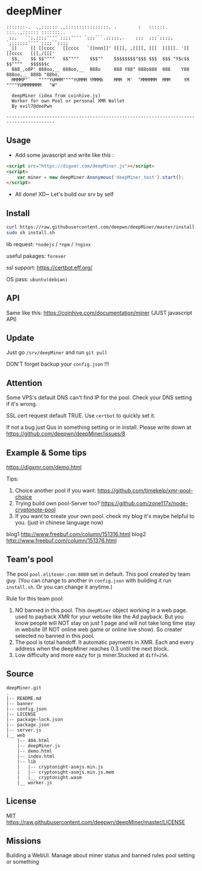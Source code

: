 # deepMiner

```acsii
:::::::-.  .,:::::: .,::::::::::::::::. .        :   ::::::.    :::..,:::::: :::::::..
 ;;,   `';,;;;;'''' ;;;;'''' `;;;```.;;;;;,.    ;;;  ;;;`;;;;,  `;;;;;;;'''' ;;;;``;;;;
 `[[     [[ [[cccc   [[cccc   `]]nnn]]' [[[[, ,[[[[, [[[  [[[[[. '[[ [[cccc   [[[,/[[['
  $$,    $$ $$""""   $$""""    $$$""    $$$$$$$$"$$$ $$$  $$$ "Y$c$$ $$""""   $$$$$$c
  888_,o8P' 888oo,__ 888oo,__  888o     888 Y88" 888o888  888    Y88 888oo,__ 888b "88bo,
  MMMMP"`   """"YUMMM""""YUMMM YMMMb    MMM  M'  "MMMMMM  MMM     YM """"YUMMMMMMM   "W"

  deepMiner (idea from coinhive.js)
  Worker for own Pool or personal XMR Wallet
  By evil7@deePwn

----------------------------------------------------------------------------------------
```

## Usage

* Add some javascript and write like this :

```html
<script src="https://digxmr.com/deepMiner.js"></script>
<script>
    var miner = new deepMiner.Anonymous('deepMiner_test').start();
</script>
```

* All done! XD~ Let's build our srv by self

## Install

```bash
curl https://raw.githubusercontent.com/deepwn/deepMiner/master/install.sh > install.sh
sudo sh install.sh
```

lib request: `*nodejs` / `*npm` / `?nginx`

useful pakages: `forever`

ssl support: <https://certbot.eff.org/>

OS pass: `ubuntu(debian)`

## API

Same like this: <https://coinhive.com/documentation/miner> (JUST javascript API)

## Update

Just go `/srv/deepMiner` and run `git pull`

DON'T forget backup your `config.json` !!!

## Attention

Some VPS's default DNS can't find IP for the pool. Check your DNS setting if it's wrong.

SSL cert request default TRUE. Use `certbot` to quickly set it.

If not a bug just Qus in something setting or in install. Please write down at <https://github.com/deepwn/deepMiner/issues/8>

## Example & Some tips

<https://digxmr.com/demo.html>

Tips:

1. Choice another pool if you want: <https://github.com/timekelp/xmr-pool-choice>
1. Trying build own pool-Server too? <https://github.com/zone117x/node-cryptonote-pool>
1. If you want to create your own pool. check my blog it's maybe helpful to you. (just in chinese language now) 

blog1 <http://www.freebuf.com/column/151316.html>
blog2 <http://www.freebuf.com/column/151376.html>

## Team's pool

The pool `pool.elitexmr.com:8080` set in default. This pool created by team guy. (You can change to another in `config.json` with building it run `install.sh`. Or you can change it anytime.)

Rule for this team pool:

1. NO banned in this pool. This `deepMiner` object working in a web page. used to payback XMR for your website like the Ad payback. But you know people will NOT stay on just 1 page and will not take long time stay in website (If NOT online web game or online live show). So creater selected no banned in this pool.
1. The pool is total handoff. It automatic payments in XMR. Each and every address when the deepMiner reaches 0.3 until the next block. 
1. Low difficulty and more eazy for js miner.Stucked at `diff=256`.

## Source

```acsii
deepMiner.git
.
|-- README.md
|-- banner
|-- config.json
|-- LICENSE
|-- package-lock.json
|-- package.json
|-- server.js
|__ web
    |-- 404.html
    |-- deepMiner.js
    |-- demo.html
    |-- index.html
    |-- lib
    |   |-- cryptonight-asmjs.min.js
    |   |-- cryptonight-asmjs.min.js.mem
    |   |__ cryptonight.wasm
    |__ worker.js
```

## License

MIT <https://raw.githubusercontent.com/deepwn/deepMiner/master/LICENSE>

## Missions

Building a WebUI. Manage about miner status and banned rules pool setting or something
